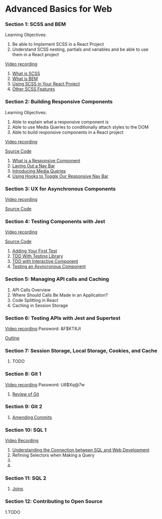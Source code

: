 # Advanced Basics for Web

### Section 1: SCSS and BEM

Learning Objectives: 

1. Be able to Implement SCSS in a React Project 
2. Understand SCSS nesting, partials and variables and be able to use them in a React project

[Video recording](https://us06web.zoom.us/rec/share/rNUjdMBTVDzfy4nXCCPinBSRLUET4DI_6do1vSCszQ1a5GxLo1hTf73pocGNuRNB.qR5h4dfwGSXmvK1X)

1. [What is SCSS](https://github.com/werner33/AdvancedBasicsForWeb/blob/main/SCSS.md)
2. [What is BEM](https://github.com/werner33/AdvancedBasicsForWeb/blob/main/UsingBEM.md)
3. [Using SCSS in Your React Project](https://github.com/werner33/AdvancedBasicsForWeb/blob/main/SCSSInYourProject.md)
4. [Other SCSS Features](https://github.com/werner33/AdvancedBasicsForWeb/blob/main/SCSSFeatures.md)


### Section 2: Building Responsive Components

Learning Objectives:

1. Able to explain what a responsive component is
2. Able to use Media Queries to conditionally attach styles to the DOM
3. Able to build responsive components in a React project

[Video recording](https://us06web.zoom.us/rec/share/XOdkPa1YWKnTllJ0GNMlYh4Mz9C90v0WMcjbkXuzl8x1YgSmsOFIBzUB7IE8ngLQ.s743OcrH7F9vsPdH)

[Source Code](https://github.com/werner33/react-responsive-navbar)

1. [What is a Responsive Component](https://github.com/werner33/AdvancedBasicsForWeb/blob/main/BuildingResponsiveComponents.md)
2. [Laying Out a Nav Bar](https://github.com/werner33/AdvancedBasicsForWeb/blob/main/LayOutNavBar.md)
3. [Introducing Media Queries]()
4. [Using Hooks to Toggle Our Responsive Nav Bar]()

### Section 3: UX for Asynchronous Components

[Video recording](https://us06web.zoom.us/rec/share/YKboI4HnNvvUJJ71qfw3AE8E_1oXbyd5XzvTcuAHGyIdubfxftUQRDNN6c7Rn-GU.MpXjApcQuwhGbPg1)

[Source Code](https://github.com/werner33/button-loader)

### Section 4: Testing Components with Jest

[Video recording](https://us06web.zoom.us/rec/share/OO03gD39Z1UdGvPmry08BlYbsGTduUjTvYx4kOY42JZdYsb3WKDdyyecpNPLijFa.mecKR7_UJo3K_qnK)

[Source Code](https://github.com/werner33/testing_components_with_jest)

1. [Adding Your First Test](https://github.com/werner33/AdvancedBasicsForWeb/blob/main/TestingFEComponents.md)
2. [TDD With Testing Library](https://github.com/werner33/AdvancedBasicsForWeb/blob/main/TDDWithTestingLibrary.md)
3. [TDD with Interactive Component](https://github.com/werner33/AdvancedBasicsForWeb/blob/main/TDDWithInteractiveComponent.md)
4. [Testing an Asyncronous Component](https://github.com/werner33/AdvancedBasicsForWeb/blob/main/TestingAnAsyncrounousComponent.md)

### Section 5: Managing API calls and Caching

1. API Calls Overview
2. Where Should Calls Be Made in an Application? 
3. Code Splitting in React
4. Caching in Session Storage

### Section 6: Testing APIs with Jest and Supertest

[Video recording](https://us06web.zoom.us/rec/share/LHomBO-BGPhfX9iZTijla6EtRpnfCDR4UNlaGoZBFMhWKVRGxxj4AWm2PeQCyTlw.XONhvGmF_1yv4t8Z) Password: &F$KT8Jt

[Outline](https://github.com/werner33/AdvancedBasicsForWeb/blob/main/SuperTest.md)

### Section 7: Session Storage, Local Storage, Cookies, and Cache

1. TODO

### Section 8: Git 1

[Video recording](https://us06web.zoom.us/rec/share/KF6XLE355wgu1y87FPuf_0tXEG5OM-1SjXoPyHEIVR4bpqRg9mdJRg7r07GO1qZs.H7DUEOoxTNxh82Tm) Password: U8$Xq@7w

1. [Review of Git](https://github.com/werner33/AdvancedBasicsForWeb/blob/main/Git.md)

 
### Section 9: Git 2

1. [Amending Commits](https://github.com/werner33/AdvancedBasicsForWeb/blob/main/Git2.md)

### Section 10: SQL 1

[Video Recording]()

1. [Understanding the Connection between SQL and Web Development](https://github.com/werner33/AdvancedBasicsForWeb/blob/main/SQL1.md)
2. Refining Selectors when Making a Query
3.
4.

### Section 11: SQL 2

1. [Joins](https://github.com/werner33/AdvancedBasicsForWeb/blob/main/SQL2.md)

### Section 12: Contributing to Open Source

1.TODO

